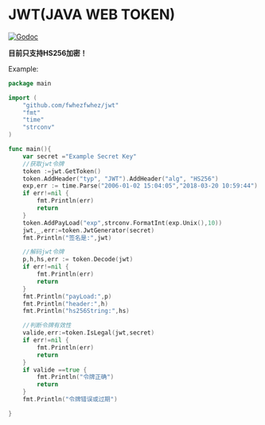 # JWT(JAVA WEB TOKEN)
[![Godoc](http://img.shields.io/badge/godoc-reference-blue.svg?style=flat)](https://godoc.org/github.com/fwhezfwhez/jwt)

**目前只支持HS256加密！**

Example:
```go
package main

import (
	"github.com/fwhezfwhez/jwt"
	"fmt"
	"time"
	"strconv"
)

func main(){
	var secret ="Example Secret Key"
	//获取jwt令牌
	token :=jwt.GetToken()
	token.AddHeader("typ", "JWT").AddHeader("alg", "HS256")
	exp,err := time.Parse("2006-01-02 15:04:05","2018-03-20 10:59:44")
	if err!=nil {
		fmt.Println(err)
		return
	}
	token.AddPayLoad("exp",strconv.FormatInt(exp.Unix(),10))
	jwt,_,err:=token.JwtGenerator(secret)
	fmt.Println("签名是:",jwt)

	//解码jwt令牌
	p,h,hs,err := token.Decode(jwt)
	if err!=nil {
		fmt.Println(err)
		return
	}
	fmt.Println("payLoad:",p)
	fmt.Println("header:",h)
	fmt.Println("hs256String:",hs)

	//判断令牌有效性
	valide,err:=token.IsLegal(jwt,secret)
	if err!=nil {
		fmt.Println(err)
		return
	}
	if valide ==true {
		fmt.Println("令牌正确")
		return
	}
	fmt.Println("令牌错误或过期")

}

```